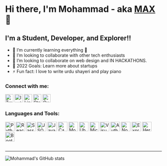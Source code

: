 
<link rel="stylesheet" href="https://cdn.jsdelivr.net/gh/devicons/devicon@v2.15.1/devicon.min.css">

# Hi there, I'm Mohammad - aka [MAX](https://twitter.com/max_78653) 👋 

## I'm a Student, Developer, and Explorer!!

- 🌱 I’m currently learning everything 🤣
- 👯 I’m looking to collaborate with other tech enthusiasts 
- 💞️ I’m looking to collaborate on web design and IN HACKATHONS.
- 🥅 2022 Goals: Learn more about startups
- ⚡ Fun fact: I love to write urdu shayeri and play piano

### Connect with me:

[<img src="https://edent.github.io/SuperTinyIcons/images/svg/twitter.svg" width="26px" title="Twitter" />](https://twitter.com/max_78653)
[<img src="https://edent.github.io/SuperTinyIcons/images/svg/instagram.svg" width="26px" title="Instagram" />](https://instagram.com/stilltenacious)
[<img src="https://edent.github.io/SuperTinyIcons/images/svg/linkedin.svg" width="26px" title="LinkedIn" />](https://www.linkedin.com/in/mohammad-hussain-8664a022a/)
[<img src="https://edent.github.io/SuperTinyIcons/images/svg/stackoverflow.svg" width="26px" title="StackOverflow" />](https://stackoverflow.com/users/20174042/mohammad-hussain)
[<img src="https://edent.github.io/SuperTinyIcons/images/svg/quora.svg" width="26px" title="Quora"/>](https://www.quora.com/profile/Mohammad-Hussain-181)

### Languages and Tools:

<img src="https://edent.github.io/SuperTinyIcons/images/svg/python.svg" width="30px" title="Python" /> <img src="https://edent.github.io/SuperTinyIcons/images/svg/react.svg" width="30" title="React" /> <img src="https://edent.github.io/SuperTinyIcons/images/svg/sass.svg" width="30" title="Sass" /> <img src="https://edent.github.io/SuperTinyIcons/images/svg/json.svg" width="30" title="JSON" /> <img src="https://edent.github.io/SuperTinyIcons/images/svg/javascript.svg" width="30" title="JavaScript" /> <img src="https://edent.github.io/SuperTinyIcons/images/svg/cplusplus.svg" width="30" title="C++"/> <img src="https://cdn.jsdelivr.net/gh/devicons/devicon/icons/mongodb/mongodb-original-wordmark.svg" width="30" title="MongoDB" /> <img src="https://edent.github.io/SuperTinyIcons/images/svg/ubuntu.svg" width="30" title="Ubuntu" /> <img src="https://edent.github.io/SuperTinyIcons/images/svg/windows.svg" width="30" title="Microsoft Windows" /> <img src="https://edent.github.io/SuperTinyIcons/images/svg/visualstudiocode.svg" width="30" title="Visual Studio Code" /> <img src="https://edent.github.io/SuperTinyIcons/images/svg/auth0.svg" width="30" title="Auth0" /> <img src="https://cdn.jsdelivr.net/gh/devicons/devicon/icons/nodejs/nodejs-original.svg" width="30" title="Nodejs" /> <img src="https://cdn.jsdelivr.net/gh/devicons/devicon/icons/express/express-original-wordmark.svg" width="30" title="Express" /> <img src="https://cdn.jsdelivr.net/gh/devicons/devicon/icons/heroku/heroku-plain-wordmark.svg" width="30" title="Heroku" /> <img src="https://cdn.jsdelivr.net/gh/devicons/devicon/icons/bootstrap/bootstrap-original.svg" width="30" title="Bootstrap" />
<br />
<br />

---
![Mohammad's GitHub stats](https://github-readme-stats.vercel.app/api?username=MAX-786&show_icons=true&theme=transparent)
<!---
MAX-786/MAX-786 is a ✨ special ✨ repository because its `README.md` (this file) appears on your GitHub profile.
You can click the Preview link to take a look at your changes.
--->
